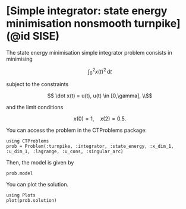 # [Simple integrator: state energy minimisation nonsmooth turnpike](@id SISE)

The state energy minimisation simple integrator problem consists in minimising

```math
    \int_{0}^{2} x(t)^2 \, \mathrm{d}t
```

subject to the constraints

```math
    \dot x(t) = u(t), u(t) \in [0,\gamma], \\
```

and the limit conditions

```math
    x(0) = 1, \quad x(2) = 0.5.
```

You can access the problem in the CTProblems package:

```@example main
using CTProblems
prob = Problem(:turnpike, :integrator, :state_energy, :x_dim_1, :u_dim_1, :lagrange, :u_cons, :singular_arc)
```

Then, the model is given by

```@example main
prob.model
```

You can plot the solution.

```@example main
using Plots
plot(prob.solution)
```
